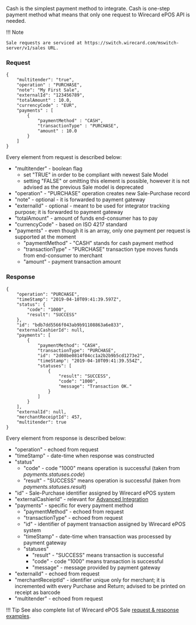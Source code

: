 Cash is the simplest payment method to integrate. Cash is one-step payment method what means that only one request to Wirecard ePOS API is needed.

!!! Note
    
    Sale requests are serviced at https://switch.wirecard.com/mswitch-server/v1/sales URL.

### Request
    
    {
        "multitender": "true",
        "operation" : "PURCHASE",
        "note": "My First Sale",
        "externalId": "123456789",
        "totalAmount" : 10.0,
        "currencyCode" : "EUR",
        "payments" : [
            {
                "paymentMethod" : "CASH",
                "transactionType" : "PURCHASE",
                "amount" : 10.0
            }
        ]
    }

Every element from request is described below:

- "multitender" - boolean flag
    - set "TRUE" in order to be compliant with newest Sale Model
    - setting "FALSE" or omitting this element is possible, however it is not advised as the previous Sale model is deprecated
- "operation" - "PURCHASE" operation creates new Sale-Purchase record
- "note" - optional - it is forwarded to payment gateway
- "externalId" - optional - meant to be used for integrator tracking purpose; it is forwarded to payment gateway
- "totalAmount" - amount of funds end-consumer has to pay
- "currencyCode" - based on ISO 4217 standard
- "payments" - even though it is an array, only one payment per request is supported at the moment
    - "paymentMethod" - "CASH" stands for cash payment method
    - "transactionType" - "PURCHASE" transaction type moves funds from end-consumer to merchant
    - "amount" - payment transaction amount

### Response

    {
        "operation": "PURCHASE",
        "timeStamp": "2019-04-10T09:41:39.597Z",
        "status": {
            "code": "1000",
            "result": "SUCCESS"
        },
        "id": "bdb7dd5566f043ab9b91108863a6e833",
        "externalCashierId": null,
        "payments": [
            {
                "paymentMethod": "CASH",
                "transactionType": "PURCHASE",
                "id": "2d08be0814f04cc1a2b2b9b5cd1273e2",
                "timeStamp": "2019-04-10T09:41:39.554Z",
                "statuses": [
                    {
                        "result": "SUCCESS",
                        "code": "1000",
                        "message": "Transaction OK."
                    }
                ]
            }
        ],
        "externalId": null,
        "merchantReceiptId": 457,
        "multitender": true
    }
    
Every element from response is described below:

- "operation" - echoed from request
- "timeStamp" - date-time when response was constructed
- "status"
    - "code" - code "1000" means operation is successful (taken from _payments.statuses.code_)
    - "result" - "SUCCESS" means operation is successful (taken from _payments.statuses.result_)
- "id" - Sale-Purchase identifier assigned by Wirecard ePOS system
- "externalCashierId" - relevant for [Advanced Integration](advanced_overview.md)
- "payments" - specific for every payment method
    - "paymentMethod" - echoed from request
    - "transactionType" - echoed from request
    - "id" - identifier of payment transaction assigned by Wirecard ePOS system
    - "timeStamp" - date-time when transaction was processed by payment gateway
    - "statuses"
        - "result" - "SUCCESS" means transaction is successful
        - "code" - code "1000" means transaction is successful
        - "message" - message provided by payment gateway
- "externalId" - echoed from request
- "merchantReceiptId" - identifier unique only for merchant; it is incremented with every Purchase and Return; advised to be printed on receipt as barcode
- "multitender" - echoed from request
    
!!! Tip
    See also complete list of Wirecard ePOS Sale [request & response examples](https://switch-test.wirecard.com/mswitch-server/doc/api-doc-sale-examples.html).
